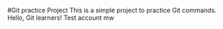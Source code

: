 #Git practice Project
This is a simple project to practice Git commands.
Hello, Git learners!
Test account mw
